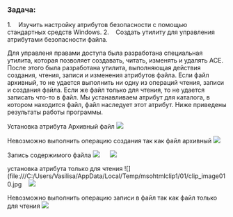 ### **Задача:**
1.    Изучить настройку атрибутов безопасности с помощью стандартных средств Windows.
2.    Создать утилиту для управления атрибутами безопасности файла.

Для управленя правами доступа была разработана специальная утилита, которая позволяет создавать, читать, изменять и удалять ACE. После этого была разработана утилита, выполняющая действия создания, чтения, записи и изменения атрибутов файла. Если файл архивный, то не удается выполнить ни одну из операций чтения, записи и создания файла. Если же файл только для чтения, то не удается записать что-то в файл. Мы устанавливаем атрибут для каталога, в котором находится файл, файл наследует этот атрибут. Ниже приведены результаты работы программы.

Установка атрибута Архивный файл
![](file:///C:/Users/Vasilisa/AppData/Local/Temp/msohtmlclip1/01/clip_image002.jpg)

Невозможно выполнить операцию создания так как файл архивный
![](file:///C:/Users/Vasilisa/AppData/Local/Temp/msohtmlclip1/01/clip_image004.jpg)

Запись содержимого файла
![](file:///C:/Users/Vasilisa/AppData/Local/Temp/msohtmlclip1/01/clip_image006.jpg)      ![](file:///C:/Users/Vasilisa/AppData/Local/Temp/msohtmlclip1/01/clip_image008.jpg)

установка атрибута только для чтения
![](file:///C:/Users/Vasilisa/AppData/Local/Temp/msohtmlclip1/01/clip_image010.jpg    ![](file:///C:/Users/Vasilisa/AppData/Local/Temp/msohtmlclip1/01/clip_image012.jpg)

Невозможно выполнить операцию записи в файл так как файл только для чтения
![](file:///C:/Users/Vasilisa/AppData/Local/Temp/msohtmlclip1/01/clip_image014.jpg)

